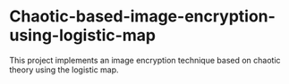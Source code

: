 # Chaotic-based-image-encryption-using-logistic-map
This project implements an image encryption technique based on chaotic theory using the logistic map.
